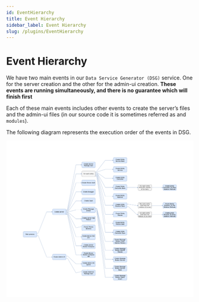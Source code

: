 ```yaml
---
id: EventHierarchy
title: Event Hierarchy
sidebar_label: Event Hierarchy
slug: /plugins/EventHierarchy
---
```



# Event Hierarchy


We have two main events in our `Data Service Generator (DSG)` service. One for the server creation and the other for the admin-ui creation. **These events are running simultaneously, and there is no guarantee which will finish first**

Each of these main events includes other events to create the server’s files and the admin-ui files (in our source code it is sometimes referred as and `modules`). 

The following diagram represents the execution order of the events in DSG.

![](.\assets\heirarchy.png) 
